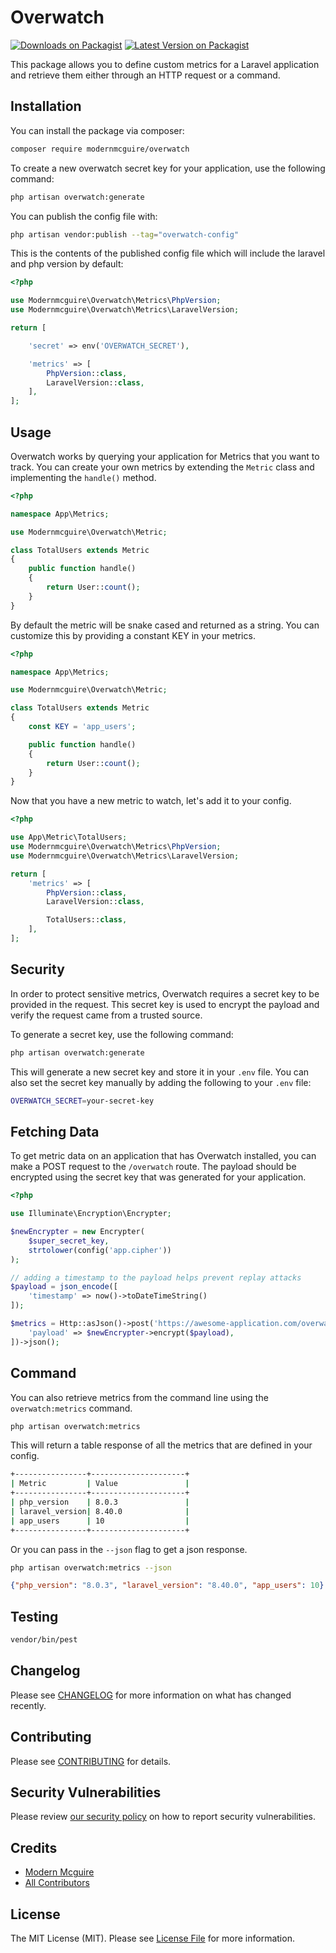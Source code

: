 # Overwatch

[![Downloads on Packagist](https://img.shields.io/packagist/dt/modernmcguire/overwatch.svg?style=flat)](https://packagist.org/packages/modernmcguire/overwatch)
[![Latest Version on Packagist](https://img.shields.io/packagist/v/modernmcguire/overwatch.svg?style=flat)](https://packagist.org/packages/modernmcguire/overwatch)


This package allows you to define custom metrics for a Laravel application and retrieve them either through an HTTP request or a command.

## Installation

You can install the package via composer:

```bash
composer require modernmcguire/overwatch
```

To create a new overwatch secret key for your application, use the following command:
```bash
php artisan overwatch:generate
```

You can publish the config file with:

```bash
php artisan vendor:publish --tag="overwatch-config"
```

This is the contents of the published config file which will include the laravel and php version by default:

```php
<?php

use Modernmcguire\Overwatch\Metrics\PhpVersion;
use Modernmcguire\Overwatch\Metrics\LaravelVersion;

return [

    'secret' => env('OVERWATCH_SECRET'),

    'metrics' => [
        PhpVersion::class,
        LaravelVersion::class,
    ],
];
```

## Usage
Overwatch works by querying your application for Metrics that you want to track. You can create your own metrics by extending the `Metric` class and implementing the `handle()` method.

```php
<?php

namespace App\Metrics;

use Modernmcguire\Overwatch\Metric;

class TotalUsers extends Metric
{
    public function handle()
    {
        return User::count();
    }
}
```

By default the metric will be snake cased and returned as a string. You can customize this by providing a constant KEY in your metrics.

```php
<?php

namespace App\Metrics;

use Modernmcguire\Overwatch\Metric;

class TotalUsers extends Metric
{
    const KEY = 'app_users';

    public function handle()
    {
        return User::count();
    }
}
```

Now that you have a new metric to watch, let's add it to your config.

```php
<?php

use App\Metric\TotalUsers;
use Modernmcguire\Overwatch\Metrics\PhpVersion;
use Modernmcguire\Overwatch\Metrics\LaravelVersion;

return [
    'metrics' => [
        PhpVersion::class,
        LaravelVersion::class,

        TotalUsers::class,
    ],
];
```


## Security
In order to protect sensitive metrics, Overwatch requires a secret key to be provided in the request. This secret key is used to encrypt the payload and verify the request came from a trusted source.

To generate a secret key, use the following command:
```bash
php artisan overwatch:generate
```

This will generate a new secret key and store it in your `.env` file. You can also set the secret key manually by adding the following to your `.env` file:
```bash
OVERWATCH_SECRET=your-secret-key
```

## Fetching Data
To get metric data on an application that has Overwatch installed, you can make a POST request to the `/overwatch` route. The payload should be encrypted using the secret key that was generated for your application.

```php
<?php

use Illuminate\Encryption\Encrypter;

$newEncrypter = new Encrypter(
    $super_secret_key,
    strtolower(config('app.cipher'))
);

// adding a timestamp to the payload helps prevent replay attacks
$payload = json_encode([
    'timestamp' => now()->toDateTimeString()
]);

$metrics = Http::asJson()->post('https://awesome-application.com/overwatch', [
    'payload' => $newEncrypter->encrypt($payload),
])->json();
```

## Command
You can also retrieve metrics from the command line using the `overwatch:metrics` command.

```bash
php artisan overwatch:metrics
```

This will return a table response of all the metrics that are defined in your config.

```bash
+----------------+---------------------+
| Metric         | Value               |
+----------------+---------------------+
| php_version    | 8.0.3               |
| laravel_version| 8.40.0              |
| app_users      | 10                  |
+----------------+---------------------+
```

Or you can pass in the `--json` flag to get a json response.

```bash
php artisan overwatch:metrics --json
```

```json
{"php_version": "8.0.3", "laravel_version": "8.40.0", "app_users": 10}
```

## Testing

```bash
vendor/bin/pest
```

## Changelog

Please see [CHANGELOG](CHANGELOG.md) for more information on what has changed recently.

## Contributing

Please see [CONTRIBUTING](CONTRIBUTING.md) for details.

## Security Vulnerabilities

Please review [our security policy](../../security/policy) on how to report security vulnerabilities.

## Credits

- [Modern Mcguire](https://github.com/modernmcguire)
- [All Contributors](../../contributors)

## License

The MIT License (MIT). Please see [License File](LICENSE.md) for more information.
